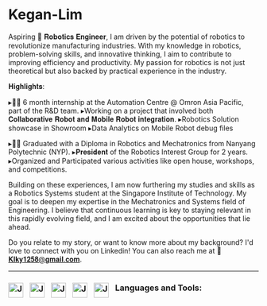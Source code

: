 # Kegan-Lim
Aspiring 🤖 𝐑𝐨𝐛𝐨𝐭𝐢𝐜𝐬 𝐄𝐧𝐠𝐢𝐧𝐞𝐞𝐫, I am driven by the potential of robotics to revolutionize manufacturing industries. With my knowledge in robotics, problem-solving skills, and innovative thinking, I aim to contribute to improving efficiency and productivity. My passion for robotics is not just theoretical but also backed by practical experience in the industry.

𝐇𝐢𝐠𝐡𝐥𝐢𝐠𝐡𝐭𝐬:

▸👨‍🔧 6 month internship at the Automation Centre @ Omron Asia Pacific, part of the R&D team.
 ▸Working on a project that involved both 𝐂𝐨𝐥𝐥𝐚𝐛𝐨𝐫𝐚𝐭𝐢𝐯𝐞 𝐑𝐨𝐛𝐨𝐭 𝐚𝐧𝐝 𝐌𝐨𝐛𝐢𝐥𝐞 𝐑𝐨𝐛𝐨𝐭 𝐢𝐧𝐭𝐞𝐠𝐫𝐚𝐭𝐢𝐨𝐧. 
 ▸Robotics Solution showcase in Showroom
 ▸Data Analytics on Mobile Robot debug files

▸👨‍🎓 Graduated with a Diploma in Robotics and Mechatronics from Nanyang Polytechnic (NYP). 
 ▸𝐏𝐫𝐞𝐬𝐢𝐝𝐞𝐧𝐭 of the Robotics Interest Group for 2 years. 
 ▸Organized and Participated various activities like open house, workshops, and competitions.

Building on these experiences, I am now furthering my studies and skills as a Robotics Systems student at the Singapore Institute of Technology. My goal is to deepen my expertise in the Mechatronics and Systems field of Engineering. I believe that continuous learning is key to staying relevant in this rapidly evolving field, and I am excited about the opportunities that lie ahead.

Do you relate to my story, or want to know more about my background? I'd love to connect with you on Linkedin! You can also reach me at 📧 𝐊𝐥𝐤𝐲𝟏𝟐𝟓𝟖@𝐠𝐦𝐚𝐢𝐥.𝐜𝐨𝐦.

---

### Languages and Tools: <img align="left" alt="Java" width="30px" style="padding-right:10;" src="https://cdn.jsdelivr.net/gh/devicons/devicon@latest/icons/python/python-original-wordmark.svg"/> <img align="left" alt="Java" width="30px" style="padding-right:10;" src="https://cdn.jsdelivr.net/gh/devicons/devicon@latest/icons/c/c-plain.svg"/> <img align="left" alt="Java" width="30px" style="padding-right:10;" src="https://cdn.jsdelivr.net/gh/devicons/devicon@latest/icons/cplusplus/cplusplus-plain.svg"/> <img align="left" alt="Java" width="30px" style="padding-right:10;" src="https://cdn.jsdelivr.net/gh/devicons/devicon@latest/icons/raspberrypi/raspberrypi-original.svg"/> <img align="left" alt="Java" width="30px" style="padding-right:10;" src="https://cdn.jsdelivr.net/gh/devicons/devicon@latest/icons/arduino/arduino-plain-wordmark.svg"/>
